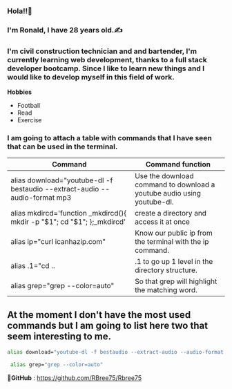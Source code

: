 ### Hola!!🎈 

### I'm Ronald, I have 28 years old.✍️

### I'm civil construction technician and and bartender,  I'm currently learning web development, thanks to a full stack developer bootcamp. Since I like to learn new things and I would like to develop myself in this field of work.

 **Hobbies**
 - Football
 - Read
 - Exercise
 
  ### I am going to attach a table with commands that I have seen that can be used in the terminal.
 

|                                    Command                                  |                                Command function                        |
| --------------------------------------------------------------------------- | ---------------------------------------------------------------------- |
| alias download="youtube-dl -f bestaudio --extract-audio --audio-format mp3  | Use the download command to download a youtube audio using youtube-dl. |
| alias mkdircd='function _mkdircd(){ mkdir -p "$1"; cd "$1"; };_mkdircd'     | create a directory and access it at once                               |
| alias ip="curl icanhazip.com"                                               | Know our public ip from the terminal with the ip command.              |
| alias .1="cd ..                                                             | .1 to go up 1 level in the directory structure.                        |
| alias grep="grep --color=auto"                                              | So that grep will highlight the matching word.                         |


## At the moment I don't have the most used commands but I am going to list here two that seem interesting to me.

```bash
alias download="youtube-dl -f bestaudio --extract-audio --audio-format mp3
```

```bash
 alias grep="grep --color=auto" 
 ```

💼**GitHub** :
https://github.com/RBree75/Rbree75




